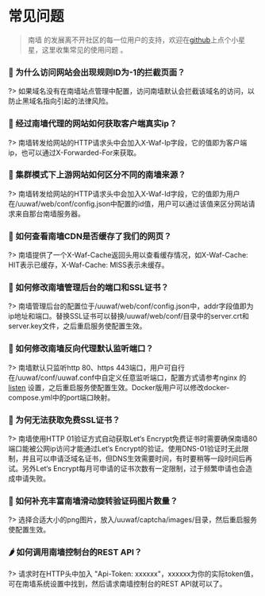 # 常见问题
> 南墙 的发展离不开社区的每一位用户的支持，欢迎在[github](https://github.com/Safe3/uusec-waf)上点个小星星，这里收集常见的使用问题 。



### 🍎 为什么访问网站会出现规则ID为-1的拦截页面？ <!-- {docsify-ignore} -->
?> 如果域名没有在南墙站点管理中配置，访问南墙默认会拦截该域名的访问，以防止黑域名指向引起的法律风险。



### 🍐 经过南墙代理的网站如何获取客户端真实ip？ <!-- {docsify-ignore} -->
?> 南墙转发给网站的HTTP请求头中会加入X-Waf-Ip字段，它的值即为客户端ip，也可以通过X-Forwarded-For来获取。



### 🍑 集群模式下上游网站如何区分不同的南墙来源？ <!-- {docsify-ignore} -->

?> 南墙转发给网站的HTTP请求头中会加入X-Waf-Id字段，它的值即为用户在/uuwaf/web/conf/config.json中配置的id值，用户可以通过该值来区分网站请求来自那台南墙服务器。



### 🍊 如何查看南墙CDN是否缓存了我们的网页？ <!-- {docsify-ignore} -->

?> 南墙提供了一个X-Waf-Cache返回头用以查看缓存情况，如X-Waf-Cache: HIT表示已缓存，X-Waf-Cache: MISS表示未缓存。



### 🍍 如何修改南墙管理后台的端口和SSL证书？ <!-- {docsify-ignore} -->

?> 南墙管理后台的配置位于/uuwaf/web/conf/config.json中，addr字段值即为ip地址和端口。替换SSL证书可以替换/uuwaf/web/conf/目录中的server.crt和server.key文件，之后重启服务使配置生效。



### 🍈 如何修改南墙反向代理默认监听端口？ <!-- {docsify-ignore} -->

?> 南墙默认只监听http 80、https 443端口，用户可自行在/uuwaf/conf/uuwaf.conf中自定义任意监听端口，配置方式请参考nginx 的 [listen](https://nginx.org/en/docs/http/ngx_http_core_module.html#listen) 设置，之后重启服务使配置生效。Docker版用户可以修改docker-compose.yml中的port端口映射。



### 🍌 为何无法获取免费SSL证书？ <!-- {docsify-ignore} -->

?> 南墙使用HTTP 01验证方式自动获取Let‘s Encrypt免费证书时需要确保南墙80端口能被公网ip访问才能通过Let‘s Encrypt的验证。使用DNS-01验证时无此限制，并且可以申请泛域名证书，但DNS生效需要时间，有时要稍等一段时间后再试。另外Let‘s Encrypt每月可申请的证书次数有一定限制，过于频繁申请也会造成申请失败。



### 🍆 如何补充丰富南墙滑动旋转验证码图片数量？ <!-- {docsify-ignore} -->

?> 选择合适大小的png图片，放入/uuwaf/captcha/images/目录，然后重启服务使配置生效。



### 🌶️ 如何调用南墙控制台的REST API？ <!-- {docsify-ignore} -->

?> 请求时在HTTP头中加入 "Api-Token: xxxxxx"，xxxxxx为你的实际token值，可在南墙系统设置中找到，然后请求南墙控制台的REST API就可以了。
